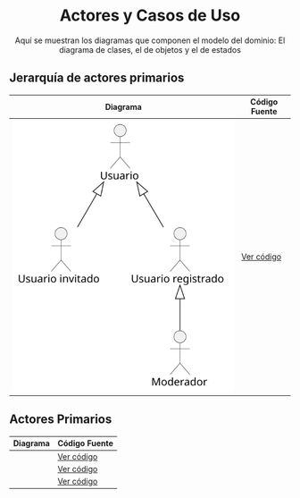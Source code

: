 <div align="center">

# Actores y Casos de Uso

Aquí se muestran los diagramas que componen el modelo del dominio: El diagrama de clases, el de objetos y el de estados

</div>

## Jerarquía de actores primarios

| **Diagrama** | **Código Fuente** |
|--------------|--------------------|
| ![Jerarquía de actores](https://github.com/miguelgomez75/24-25-IdSw1-SDR/blob/main/images/modelosUML%20-%20SVG/1%C2%AA_Iteraci%C3%B3n/DdJerarqu%C3%ADaActores.svg) | [Ver código](https://github.com/miguelgomez75/24-25-IdSw1-SDR/blob/main/modelosUML%20-%20Codigo/1%C2%AA_Iteraci%C3%B3n/DdJerarquiaActores.puml) |

## Actores Primarios

| **Diagrama** | **Código Fuente** |
|--------------|--------------------|
|| [Ver código](https://github.com/miguelgomez75/24-25-IdSw1-SDR/blob/main/modelosUML%20-%20Codigo/4%C2%AA_Iteraci%C3%B3n/DdCdUso_Usuario.puml) |
|| [Ver código](https://github.com/miguelgomez75/24-25-IdSw1-SDR/blob/main/modelosUML%20-%20Codigo/4%C2%AA_Iteraci%C3%B3n/DdCdUso_Moderador.puml) |
|| [Ver código](https://github.com/miguelgomez75/24-25-IdSw1-SDR/blob/main/modelosUML%20-%20Codigo/1%C2%AA_Iteraci%C3%B3n/DdCdUso_Invitado.puml) |
